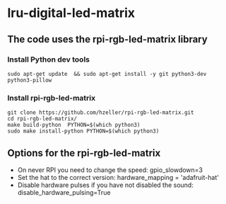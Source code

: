 # lru-digital-led-matrix

## The code uses the rpi-rgb-led-matrix library

### Install Python dev tools

```
sudo apt-get update  && sudo apt-get install -y git python3-dev python3-pillow
```

### Install rpi-rgb-led-matrix

```
git clone https://github.com/hzeller/rpi-rgb-led-matrix.git
cd rpi-rgb-led-matrix/
make build-python  PYTHON=$(which python3)
sudo make install-python PYTHON=$(which python3)
```

## Options for the rpi-rgb-led-matrix

* On never RPI you need to change the speed: gpio_slowdown=3
* Set the hat to the correct version: hardware_mapping = 'adafruit-hat'
* Disable hardware pulses if you have not disabled the sound: disable_hardware_pulsing=True